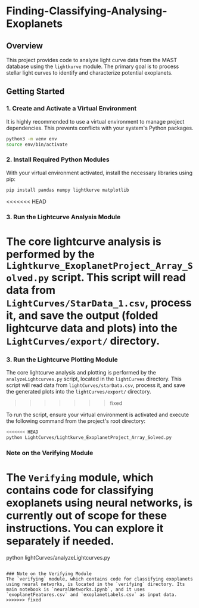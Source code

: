 # Finding-Classifying-Analysing-Exoplanets

## Overview
This project provides code to analyze light curve data from the MAST database using the `lightkurve` module. The primary goal is to process stellar light curves to identify and characterize potential exoplanets.

## Getting Started

### 1. Create and Activate a Virtual Environment
It is highly recommended to use a virtual environment to manage project dependencies. This prevents conflicts with your system's Python packages.

```bash
python3 -m venv env
source env/bin/activate
```

### 2. Install Required Python Modules
With your virtual environment activated, install the necessary libraries using pip:

```bash
pip install pandas numpy lightkurve matplotlib
```

<<<<<<< HEAD
### 3. Run the Lightcurve Analysis Module
The core lightcurve analysis is performed by the `Lightkurve_ExoplanetProject_Array_Solved.py` script. This script will read data from `LightCurves/StarData_1.csv`, process it, and save the output (folded lightcurve data and plots) into the `LightCurves/export/` directory.
=======
### 3. Run the Lightcurve Plotting Module
The core lightcurve analysis and plotting is performed by the `analyzeLightcurves.py` script, located in the `lightCurves` directory. This script will read data from `lightCurves/starData.csv`, process it, and save the generated plots into the `lightCurves/export/` directory.
>>>>>>> fixed

To run the script, ensure your virtual environment is activated and execute the following command from the project's root directory:

```bash
<<<<<<< HEAD
python LightCurves/Lightkurve_ExoplanetProject_Array_Solved.py
```

### Note on the Verifying Module
The `Verifying` module, which contains code for classifying exoplanets using neural networks, is currently out of scope for these instructions. You can explore it separately if needed.
=======
python lightCurves/analyzeLightcurves.py
```

### Note on the Verifying Module
The `verifying` module, which contains code for classifying exoplanets using neural networks, is located in the `verifying` directory. Its main notebook is `neuralNetworks.ipynb`, and it uses `exoplanetFeatures.csv` and `exoplanetLabels.csv` as input data.
>>>>>>> fixed
